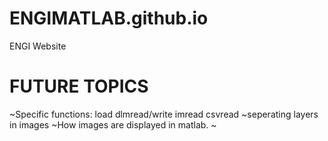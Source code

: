 # ENGIMATLAB.github.io
ENGI Website


FUTURE TOPICS
=============

~Specific functions:
    load
    dlmread/write
    imread
    csvread
~seperating layers in images
~How images are displayed in matlab.
~
